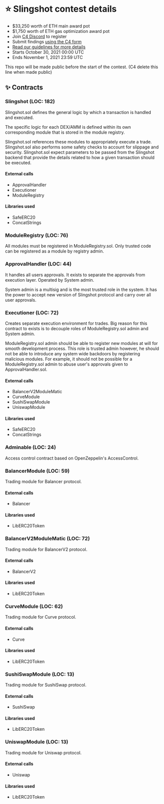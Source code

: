 # ⭐️ Slingshot contest details
- $33,250 worth of ETH main award pot
- $1,750 worth of ETH gas optimization award pot
- Join [C4 Discord](https://discord.gg/code4rena) to register
- Submit findings [using the C4 form](https://code423n4.com/2021-10-slingshot-finance-contest/submit)
- [Read our guidelines for more details](https://docs.code4rena.com/roles/wardens)
- Starts October 30, 2021 00:00 UTC
- Ends November 1, 2021 23:59 UTC

This repo will be made public before the start of the contest. (C4 delete this line when made public)

## ✨ Contracts
### Slingshot (LOC: 182)
Slingshot.sol defines the general logic by which a transaction is handled and executed.

The specific logic for each DEX/AMM is defined within its own corresponding module that is stored in the module registry.

Slingshot.sol references these modules to appropriately execute a trade. Slingshot.sol also performs some safety checks to account for slippage and security. Slingshot.sol expect parameters to be passed from the Slingshot backend that provide the details related to how a given transaction should be executed.

#### External calls
- ApprovalHandler
- Executioner
- ModuleRegistry
#### Libraries used
- SafeERC20
- ConcatStrings

### ModuleRegistry (LOC: 76)
All modules must be registered in ModuleRegistry.sol. Only trusted code can be registered as a module by registry admin.

### ApprovalHandler (LOC: 44)
It handles all users approvals. It exists to separate the approvals from execution layer. Operated by System admin.

System admin is a multisig and is the most trusted role in the system. It has the power to accept new version of Slingshot protocol and carry over all user approvals.

### Executioner (LOC: 72)
Creates separate execution environment for trades. Big reason for this contract to exists is to decouple roles of ModuleRegistry.sol admin and System admin.

ModuleRegistry.sol admin should be able to register new modules at will for smooth development process. This role is trusted admin however, he should not be able to introduce any system wide backdoors by registering malicious modules. For example, it should not be possible for a ModuleRegistry.sol admin to abuse user's approvals given to ApprovalHandler.sol.

#### External calls
- BalancerV2ModuleMatic
- CurveModule
- SushiSwapModule
- UniswapModule
#### Libraries used
- SafeERC20
- ConcatStrings

### Adminable (LOC: 24)
Access control contract based on OpenZeppelin's AccessControl.

### BalancerModule (LOC: 59)
Trading module for Balancer protocol.
#### External calls
- Balancer
#### Libraries used
- LibERC20Token

### BalancerV2ModuleMatic (LOC: 72)
Trading module for BalancerV2 protocol.
#### External calls
- BalancerV2
#### Libraries used
- LibERC20Token

### CurveModule (LOC: 62)
Trading module for Curve protocol.
#### External calls
- Curve
#### Libraries used
- LibERC20Token

### SushiSwapModule (LOC: 13)
Trading module for SushiSwap protocol.
#### External calls
- SushiSwap
#### Libraries used
- LibERC20Token

### UniswapModule (LOC: 13)
Trading module for Uniswap protocol.
#### External calls
- Uniswap
#### Libraries used
- LibERC20Token
